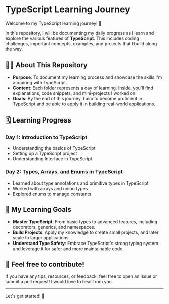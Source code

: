 # TypeScript Learning Journey

Welcome to my TypeScript learning journey! 🚀

In this repository, I will be documenting my daily progress as I learn and explore the various features of **TypeScript**. This includes coding challenges, important concepts, examples, and projects that I build along the way.

## 🧑‍💻 About This Repository

- **Purpose**: To document my learning process and showcase the skills I'm acquiring with TypeScript.
- **Content**: Each folder represents a day of learning. Inside, you’ll find explanations, code snippets, and mini-projects I worked on.
- **Goals**: By the end of this journey, I aim to become proficient in TypeScript and be able to apply it in building real-world applications.

## 🗓️ Learning Progress

### Day 1: Introduction to TypeScript
- Understanding the basics of TypeScript
- Setting up a TypeScript project
- Understanding Interface in TypeScript
  
### Day 2: Types, Arrays, and Enums in TypeScript
- Learned about type annotations and primitive types in TypeScript  
- Worked with arrays and union types  
- Explored enums to manage constants  


## 🚀 My Learning Goals

- **Master TypeScript**: From basic types to advanced features, including decorators, generics, and namespaces.
- **Build Projects**: Apply my knowledge to create small projects, and later scale to larger applications.
- **Understand Type Safety**: Embrace TypeScript's strong typing system and leverage it for safer and more maintainable code.

## 💬 Feel free to contribute!

If you have any tips, resources, or feedback, feel free to open an issue or submit a pull request! I would love to hear from you.

---

Let's get started! 🚀
